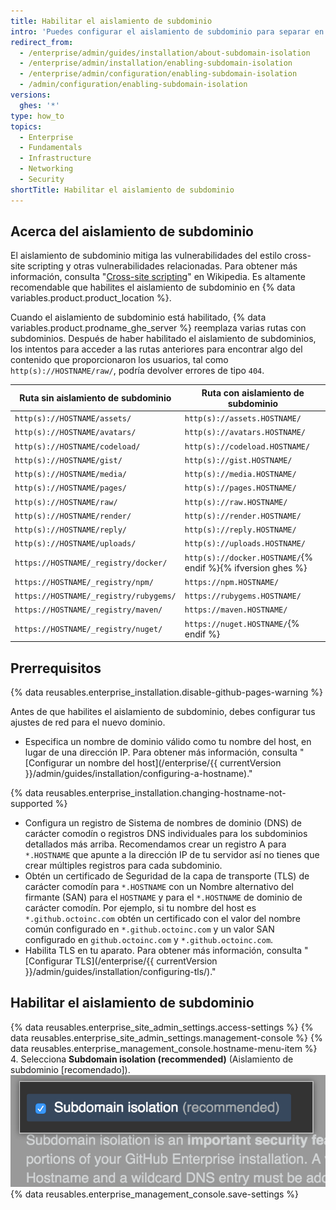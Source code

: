 ```yaml
---
title: Habilitar el aislamiento de subdominio
intro: 'Puedes configurar el aislamiento de subdominio para separar en forma segura el contenido suministrado por el usuario de las demás partes de tu aparato {% data variables.product.prodname_ghe_server %}.'
redirect_from:
  - /enterprise/admin/guides/installation/about-subdomain-isolation
  - /enterprise/admin/installation/enabling-subdomain-isolation
  - /enterprise/admin/configuration/enabling-subdomain-isolation
  - /admin/configuration/enabling-subdomain-isolation
versions:
  ghes: '*'
type: how_to
topics:
  - Enterprise
  - Fundamentals
  - Infrastructure
  - Networking
  - Security
shortTitle: Habilitar el aislamiento de subdominio
---
```


## Acerca del aislamiento de subdominio

El aislamiento de subdominio mitiga las vulnerabilidades del estilo cross-site scripting y otras vulnerabilidades relacionadas. Para obtener más información, consulta "[Cross-site scripting](http://en.wikipedia.org/wiki/Cross-site_scripting)" en Wikipedia. Es altamente recomendable que habilites el aislamiento de subdominio en {% data variables.product.product_location %}.

Cuando el aislamiento de subdominio está habilitado, {% data variables.product.prodname_ghe_server %} reemplaza varias rutas con subdominios. Después de haber habilitado el aislamiento de subdominios, los intentos para acceder a las rutas anteriores para encontrar algo del contenido que proporcionaron los usuarios, tal como `http(s)://HOSTNAME/raw/`, podría devolver errores de tipo `404`.

| Ruta sin aislamiento de subdominio     | Ruta con aislamiento de subdominio                          |
| -------------------------------------- | ----------------------------------------------------------- |
| `http(s)://HOSTNAME/assets/`           | `http(s)://assets.HOSTNAME/`                                |
| `http(s)://HOSTNAME/avatars/`          | `http(s)://avatars.HOSTNAME/`                               |
| `http(s)://HOSTNAME/codeload/`         | `http(s)://codeload.HOSTNAME/`                              |
| `http(s)://HOSTNAME/gist/`             | `http(s)://gist.HOSTNAME/`                                  |
| `http(s)://HOSTNAME/media/`            | `http(s)://media.HOSTNAME/`                                 |
| `http(s)://HOSTNAME/pages/`            | `http(s)://pages.HOSTNAME/`                                 |
| `http(s)://HOSTNAME/raw/`              | `http(s)://raw.HOSTNAME/`                                   |
| `http(s)://HOSTNAME/render/`           | `http(s)://render.HOSTNAME/`                                |
| `http(s)://HOSTNAME/reply/`            | `http(s)://reply.HOSTNAME/`                                 |
| `http(s)://HOSTNAME/uploads/`          | `http(s)://uploads.HOSTNAME/`                               |{% ifversion ghes %}
| `https://HOSTNAME/_registry/docker/`   | `http(s)://docker.HOSTNAME/`{% endif %}{% ifversion ghes %}
| `https://HOSTNAME/_registry/npm/`      | `https://npm.HOSTNAME/`                                     |
| `https://HOSTNAME/_registry/rubygems/` | `https://rubygems.HOSTNAME/`                                |
| `https://HOSTNAME/_registry/maven/`    | `https://maven.HOSTNAME/`                                   |
| `https://HOSTNAME/_registry/nuget/`    | `https://nuget.HOSTNAME/`{% endif %}

## Prerrequisitos

{% data reusables.enterprise_installation.disable-github-pages-warning %}

Antes de que habilites el aislamiento de subdominio, debes configurar tus ajustes de red para el nuevo dominio.

- Especifica un nombre de dominio válido como tu nombre del host, en lugar de una dirección IP. Para obtener más información, consulta "[Configurar un nombre del host](/enterprise/{{ currentVersion }}/admin/guides/installation/configuring-a-hostname)."

{% data reusables.enterprise_installation.changing-hostname-not-supported %}

- Configura un registro de Sistema de nombres de dominio (DNS) de carácter comodín o registros DNS individuales para los subdominios detallados más arriba. Recomendamos crear un registro A para `*.HOSTNAME` que apunte a la dirección IP de tu servidor así no tienes que crear múltiples registros para cada subdominio.
- Obtén un certificado de Seguridad de la capa de transporte (TLS) de carácter comodín para `*.HOSTNAME` con un Nombre alternativo del firmante (SAN) para el `HOSTNAME` y para el `*.HOSTNAME` de dominio de carácter comodín. Por ejemplo, si tu nombre del host es `*.github.octoinc.com` obtén un certificado con el valor del nombre común configurado en `*.github.octoinc.com` y un valor SAN configurado en `github.octoinc.com` y `*.github.octoinc.com`.
- Habilita TLS en tu aparato. Para obtener más información, consulta "[Configurar TLS](/enterprise/{{ currentVersion }}/admin/guides/installation/configuring-tls/)."

## Habilitar el aislamiento de subdominio

{% data reusables.enterprise_site_admin_settings.access-settings %}
{% data reusables.enterprise_site_admin_settings.management-console %}
{% data reusables.enterprise_management_console.hostname-menu-item %}
4. Selecciona **Subdomain isolation (recommended)** (Aislamiento de subdominio [recomendado]). ![Casilla de verificación para habilitar el aislamiento de subdominio](/assets/images/enterprise/management-console/subdomain-isolation.png)
{% data reusables.enterprise_management_console.save-settings %}
